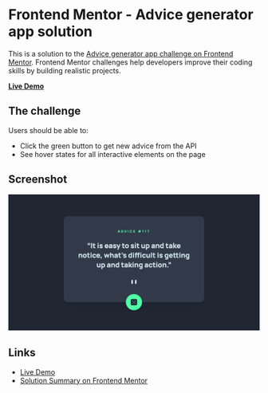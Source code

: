 # Frontend Mentor - Advice generator app solution

This is a solution to the [Advice generator app challenge on Frontend Mentor](https://www.frontendmentor.io/challenges/advice-generator-app-QdUG-13db). Frontend Mentor challenges help developers improve their coding skills by building realistic projects.

**[Live Demo](https://bgrapes-advice-generator-app.surge.sh/)**

## The challenge

Users should be able to:

- Click the green button to get new advice from the API
- See hover states for all interactive elements on the page

## Screenshot

<a href="https://bgrapes-advice-generator-app.surge.sh/" target="_blank">![screenshot](https://raw.githubusercontent.com/bgrapes/frontendmentor-projects/master/advice-generator-app/screenshot.png)</a>

## Links

- [Live Demo](https://bgrapes-advice-generator-app.surge.sh/)
- [Solution Summary on Frontend Mentor](https://www.frontendmentor.io/solutions/advice-generator-app-WxCYzy32d)
